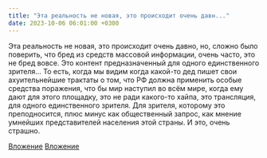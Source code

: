 ```yaml
---
title: "Эта реальность не новая, это происходит очень давн..."
date: 2023-10-06 06:01:00 +0300
---
```


Эта реальность не новая, это происходит очень давно, но, сложно было поверить, что бред из средств массовой информации, очень часто, это не бред вовсе. Это контент предназначенный для одного единственного зрителя...
То есть, когда мы видим когда какой-то дед пишет свои ахуительнейшие трактаты о том, что РФ должна применить особые средства поражения, что бы мир наступил во всём мире, когда ему дают для этого площадку, это не ради какого-то хайпа, это трансляция, для одного единственного зрителя. Для зрителя, которому это преподносится, плюс минус как общественный запрос, как мнение умнейших представителей населения этой страны.
И это, очень страшно.


[Вложение](/assets/vk_photos/4/uDtVxvhG7fg.jpg)
[Вложение](https://vk.com/video41076938_456239669)

